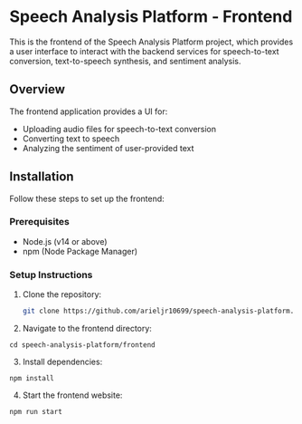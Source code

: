 # Speech Analysis Platform - Frontend

This is the frontend of the Speech Analysis Platform project, which provides a user interface to interact with the backend services for speech-to-text conversion, text-to-speech synthesis, and sentiment analysis.

## Overview

The frontend application provides a UI for:

- Uploading audio files for speech-to-text conversion
- Converting text to speech
- Analyzing the sentiment of user-provided text

## Installation

Follow these steps to set up the frontend:

### Prerequisites

- Node.js (v14 or above)
- npm (Node Package Manager)

### Setup Instructions

1. Clone the repository:

   ```bash
   git clone https://github.com/arieljr10699/speech-analysis-platform.git
   ```

2. Navigate to the frontend directory:

`cd speech-analysis-platform/frontend`

3. Install dependencies:

`npm install`

4. Start the frontend website:

`npm run start`
